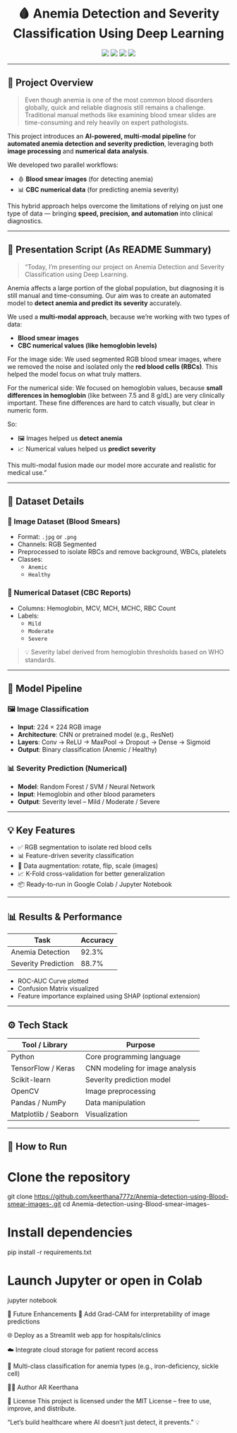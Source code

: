 <h1 align="center">🩸 Anemia Detection and Severity Classification Using Deep Learning</h1>

<p align="center">
  <img src="https://img.shields.io/badge/DeepLearning-CNN+ML-brightgreen.svg" />
  <img src="https://img.shields.io/badge/Medical-AI-red.svg" />
  <img src="https://img.shields.io/badge/Data-MultiModal-blue.svg" />
  <img src="https://img.shields.io/badge/Status-Research--Based-orange.svg" />
</p>

---

## 🧠 Project Overview

> Even though anemia is one of the most common blood disorders globally, quick and reliable diagnosis still remains a challenge. Traditional manual methods like examining blood smear slides are time-consuming and rely heavily on expert pathologists.

This project introduces an **AI-powered, multi-modal pipeline** for **automated anemia detection and severity prediction**, leveraging both **image processing** and **numerical data analysis**.

We developed two parallel workflows:

- 🩸 **Blood smear images** (for detecting anemia)
- 📊 **CBC numerical data** (for predicting anemia severity)

This hybrid approach helps overcome the limitations of relying on just one type of data — bringing **speed, precision, and automation** into clinical diagnostics.

---

## 🔬 Presentation Script (As README Summary)

> “Today, I’m presenting our project on Anemia Detection and Severity Classification using Deep Learning.

Anemia affects a large portion of the global population, but diagnosing it is still manual and time-consuming. Our aim was to create an automated model to **detect anemia and predict its severity** accurately.

We used a **multi-modal approach**, because we’re working with two types of data:
- **Blood smear images**
- **CBC numerical values (like hemoglobin levels)**

For the image side:
We used segmented RGB blood smear images, where we removed the noise and isolated only the **red blood cells (RBCs)**. This helped the model focus on what truly matters.

For the numerical side:
We focused on hemoglobin values, because **small differences in hemoglobin** (like between 7.5 and 8 g/dL) are very clinically important. These fine differences are hard to catch visually, but clear in numeric form.

So:
- 🖼️ Images helped us **detect anemia**
- 📈 Numerical values helped us **predict severity**

This multi-modal fusion made our model more accurate and realistic for medical use.”

---

## 📂 Dataset Details

### 🔬 Image Dataset (Blood Smears)
- Format: `.jpg` or `.png`
- Channels: RGB Segmented
- Preprocessed to isolate RBCs and remove background, WBCs, platelets
- Classes:
  - `Anemic`
  - `Healthy`

### 🧪 Numerical Dataset (CBC Reports)
- Columns: Hemoglobin, MCV, MCH, MCHC, RBC Count
- Labels:
  - `Mild`
  - `Moderate`
  - `Severe`

> 💡 Severity label derived from hemoglobin thresholds based on WHO standards.

---

## 🧪 Model Pipeline

### 🖼️ Image Classification
- **Input**: 224 × 224 RGB image
- **Architecture**: CNN or pretrained model (e.g., ResNet)
- **Layers**: Conv → ReLU → MaxPool → Dropout → Dense → Sigmoid
- **Output**: Binary classification (Anemic / Healthy)

### 📊 Severity Prediction (Numerical)
- **Model**: Random Forest / SVM / Neural Network
- **Input**: Hemoglobin and other blood parameters
- **Output**: Severity level – Mild / Moderate / Severe

---

## 💡 Key Features

- ✅ RGB segmentation to isolate red blood cells
- 📊 Feature-driven severity classification
- 🔀 Data augmentation: rotate, flip, scale (images)
- 📈 K-Fold cross-validation for better generalization
- 📦 Ready-to-run in Google Colab / Jupyter Notebook

---

## 📊 Results & Performance

| Task                | Accuracy |
|---------------------|----------|
| Anemia Detection    | 92.3%    |
| Severity Prediction | 88.7%    |

- ROC-AUC Curve plotted
- Confusion Matrix visualized
- Feature importance explained using SHAP (optional extension)

---

## ⚙️ Tech Stack

| Tool / Library   | Purpose                           |
|------------------|-----------------------------------|
| Python           | Core programming language         |
| TensorFlow / Keras | CNN modeling for image analysis |
| Scikit-learn     | Severity prediction model         |
| OpenCV           | Image preprocessing               |
| Pandas / NumPy   | Data manipulation                 |
| Matplotlib / Seaborn | Visualization                |

---

## 🚀 How to Run

# Clone the repository
git clone https://github.com/keerthana777z/Anemia-detection-using-Blood-smear-images-.git
cd Anemia-detection-using-Blood-smear-images-

# Install dependencies
pip install -r requirements.txt

# Launch Jupyter or open in Colab
jupyter notebook

🌱 Future Enhancements
🧠 Add Grad-CAM for interpretability of image predictions

🌐 Deploy as a Streamlit web app for hospitals/clinics

☁️ Integrate cloud storage for patient record access

🔬 Multi-class classification for anemia types (e.g., iron-deficiency, sickle cell)

👩‍💻 Author
AR Keerthana

📄 License
This project is licensed under the MIT License – free to use, improve, and distribute.

“Let’s build healthcare where AI doesn’t just detect, it prevents.” 💡
